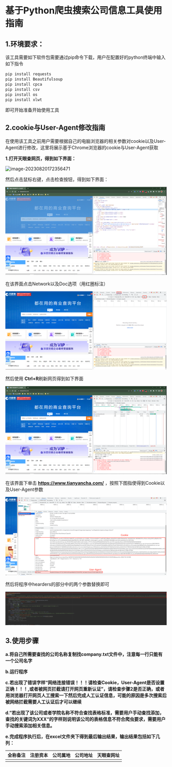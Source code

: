 # 基于Python爬虫搜索公司信息工具使用指南

## 1.环境要求：

该工具需要如下软件包需要通过pip命令下载，用户在配置好的python终端中输入如下指令

```
pip install requests
pip install Beautifulsoup
pip install cpca
pip install csv
pip install os
pip install xlwt
```

即可开始准备开始使用工具

## 2.cookie与User-Agent修改指南

在使用该工具之前用户需要根据自己的电脑浏览器的相关参数对cookie以及User-Agent进行修改，这里将展示基于Chrome浏览器的cookie与User-Agent获取

**1.打开天眼查网页，得到如下界面：**

![image-20230820172356471](https://github.com/HansonLuo9816/catch-mast/blob/main/readme.assets\image-20230820172356471.png)


然后点击鼠标右键，点击检查按钮，得到如下界面：

![image-20230820172517675](.\readme.assets\image-20230820172517675.png)

在该界面点击Network以及Doc选项（用红圈标注）

![image-20230820172624227](.\readme.assets\image-20230820172624227.png)

然后使用 **Ctrl+R**刷新网页得到如下界面

![image-20230820172739160](.\readme.assets\image-20230820172739160.png)

在该界面下单击 **https://www.tianyancha.com/** ，按照下图指使得到Cookie以及User-Agent参数

![image-20230820173001093](.\readme.assets\image-20230820173001093.png)

然后将程序中hearders的部分中的两个参数替换即可

![image-20230820173056254](.\readme.assets\image-20230820173056254.png)

## 3.使用步骤

**a.将自己所需要查找的公司名称复制找company.txt文件中，注意每一行只能有一个公司名字**

**b.运行程序**

**c.若出现了错误字样“网络连接错误！！！请检查Cookie，User-Agent是否设置正确！！！,或者被网页拦截请打开网页重新认证”，请检查步骤2是否正确，或者用浏览器打开网页人工搜索一下然后完成人工认证信息，可能的原因是多次搜索后被网络拦截需要人工认证后才可以继续**

**d.”若出现了该公司或者学院名称不符合查找表格标准，需要用户手动查找添加，查找的关键词为XXX“的字样则说明该公司的表格信息不符合爬虫要求，需要用户手动搜索添加相关信息。**

**e.完成程序执行后，在excel文件夹下得到最后输出结果，输出结果包括如下几列：**

| 全称备注 | 注册资本 | 公司属地 | 公司地址 | 天眼查网址 |
| -------- | -------- | -------- | -------- | ---------- |
|          |          |          |          |            |
